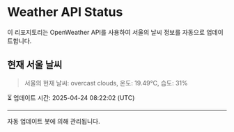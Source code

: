 
# Weather API Status

이 리포지토리는 OpenWeather API를 사용하여 서울의 날씨 정보를 자동으로 업데이트합니다.

## 현재 서울 날씨
> 서울의 현재 날씨: overcast clouds, 온도: 19.49°C, 습도: 31%

⏳ 업데이트 시간: 2025-04-24 08:22:02 (UTC)

---
자동 업데이트 봇에 의해 관리됩니다.
